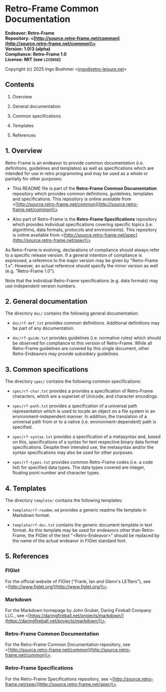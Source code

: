 # Retro-Frame Common Documentation

**Endeavor: Retro-Frame**  
**Repository: \<[http://source.retro-frame.net/common](http://source.retro-frame.net/common)\>**  
**Version: 1.0!3 (alpha)**  
**Compliance: Retro-Frame 1.0**  
**License: MIT (see `LICENSE`)**  

Copyright (c) 2025 Ingo Boehmer \<ingo@retro-leisure.net\>


## Contents

1. Overview

2. General documentation

3. Common specifications

4. Templates

5. References


## 1. Overview

Retro-Frame is an endeavor to provide common documentation (i.e. definitions,
guidelines and templates) as well as specifications which are intended for use
in retro programming and may be used as a whole or partially for other purposes:

* This README file is part of the **Retro-Frame Common Documentation**
  repository which provides common definitions, guidelines, templates and
  specifications. This repository is online available from
  \<[http://source.retro-frame.net/common](http://source.retro-frame.net/common)\>

* Also part of Retro-Frame is the **Retro-Frame Specifications** repository
  which provides individual specifications covering specific topics (i.e.
  algorithms, data formats, protocols and environments). This repository is
  online available from
  \<[http://source.retro-frame.net/spec](http://source.retro-frame.net/spec)\>

As Retro-Frame is evolving, declarations of compliance should always refer to a
specific release version. If a general intention of compliance is expressed, a
reference to the major version may be given by "Retro-Frame 1.x". However, an
actual reference should specify the minor version as well (e.g. "Retro-Frame
1.0").

Note that the individual Retro-Frame specifications (e.g. data formats) may use
independent version numbers.


## 2. General documentation

The directory `doc/` contains the following general documentation:

* `doc/rf-def.txt` provides common definitions. Additional definitions may be
  part of any documentation.

* `doc/rf-guide.txt` provides guidelines (i.e. normative rules) which should be
  observed for compliance to this version of Retro-Frame. While all Retro-Frame
  guidelines are covered by this single document, other Retro-Endeavors may
  provide subsidiary guidelines.


## 3. Common specifications

The directory `spec/` contains the following common specifications:

* `spec/rf-char.txt` provides a provides a specification of Retro-Frame
  characters, which are a superset of Unicode, and character encodings.

* `spec/rf-path.txt` provides a specification of a universal path
  representation which is used to locate an object on a file system in an
  environment-independent manner. In addition, the translation of a universal
  path from or to a native (i.e. environment-dependent) path is specified.

* `spec/rf-syntax.txt` provides a specification of a metasyntax and, based on
  this, specifications of a syntax for text respective binary data format
  specifications. Despite their intended use, the metasyntax and/or the syntax
  specifications may also be used for other purposes.

* `spec/rf-types.txt` provides common Retro-Frame codes (i.e. a code list) for
  specified data types. The data types covered are integer, floating point
  number and character types.


## 4. Templates

The directory `template/` contains the following templates:

* `template/rf-readme.md` provides a generic readme file template in Markdown
  format.

* `template/rf-doc.txt` contains the generic document template in text format.
  As this template may be used for endeavors other than Retro-Frame, the
  FIGlet of the text "\<Retro-Endeavor\>" should be replaced by the name of
  the actual endeavor in FIGlet standard font.


## 5. References

### FIGlet

For the official website of FIGlet ("Frank, Ian and Glenn's LETters"), see
\<[http://www.figlet.org/](http://www.figlet.org/)\>.

### Markdown

For the Markdown homepage by John Gruber, Daring Fireball Company LLC., see
\<[https://daringfireball.net/projects/markdown/](https://daringfireball.net/projects/markdown/)\>.

### Retro-Frame Common Documentation

For the Retro-Frame Common Documentation repository, see
\<[http://source.retro-frame.net/common](http://source.retro-frame.net/common)\>.

### Retro-Frame Specifications

For the Retro-Frame Specifications repository, see
\<[http://source.retro-frame.net/spec](http://source.retro-frame.net/spec)\>.
